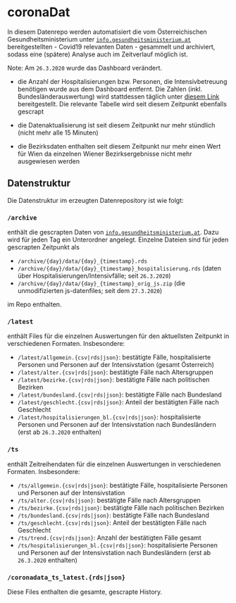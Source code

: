 # coronaDat

In diesem Datenrepo werden automatisiert die vom Österreichischen Gesundheitsministerium unter  [`info.gesundheitsministerium.at`](https://info.gesundheitsministerium.at) bereitgestellten - Covid19 relevanten Daten - gesammelt und archiviert, sodass eine (spätere) Analyse auch im Zeitverlauf möglich ist.

Note: Am `26.3.2020` wurde das Dashboard verändert. 

- die Anzahl der Hospitalisierungen bzw. Personen, die Intensivbetreuung benötigen  wurde aus dem Dashboard entfernt. Die Zahlen (inkl. Bundesländerauswertung) wird stattdessen täglich unter [diesem Link](https://www.sozialministerium.at/Informationen-zum-Coronavirus/Dashboard/Zahlen-zur-Hospitalisierung) bereitgestellt. Die relevante Tabelle wird seit diesem Zeitpunkt ebenfalls gescrapt

- die Datenaktualisierung ist seit diesem Zeitpunkt nur mehr stündlich (nicht mehr alle 15 Minuten)
- die Bezirksdaten enthalten seit diesem Zeitpunkt nur mehr einen Wert für Wien da einzelnen Wiener Bezirksergebnisse nicht mehr ausgewiesen werden

## Datenstruktur
Die Datenstruktur im erzeugten Datenrepository ist wie folgt:

### `/archive`
enthält die gescrapten Daten von [`info.gesundheitsministerium.at`](https://info.gesundheitsministerium.at). Dazu wird für jeden Tag ein Unterordner angelegt. Einzelne Dateien sind für jeden gescrapten Zeitpunkt als 

- `/archive/{day}/data/{day}_{timestamp}.rds` 
- `/archive/{day}/data/{day}_{timestamp}_hospitalisierung.rds` (daten über Hospitalisierungen/Intensivfälle; seit `26.3.2020`)
- `/archive/{day}/data/{day}_{timestamp}_orig_js.zip` (die unmodifizierten js-datenfiles; seit dem `27.3.2020`)

im Repo enthalten.


### `/latest`
enthält Files für die einzelnen Auswertungen für den aktuellsten Zeitpunkt in verschiedenen Formaten. Insbesondere:

- `/latest/allgemein.{csv|rds|json}`: bestätigte Fälle, hospitalisierte Personen und Personen auf der Intensivstation (gesamt Österreich)
- `/latest/alter.{csv|rds|json}`: bestätigte Fälle nach Altersgruppen
- `/latest/bezirke.{csv|rds|json}`: bestätigte Fälle nach politischen Bezirken
- `/latest/bundesland.{csv|rds|json}`: bestätigte Fälle nach Bundesland
- `/latest/geschlecht.{csv|rds|json}`: Anteil der bestätigten Fälle nach Geschlecht
- `/latest/hospitalisierungen_bl.{csv|rds|json}`: hospitalisierte Personen und Personen auf der Intensivstation nach Bundesländern  (erst ab `26.3.2020` enthalten)

### `/ts`
enthält Zeitreihendaten für die einzelnen Auswertungen in verschiedenen Formaten. Insbesondere:

- `/ts/allgemein.{csv|rds|json}`: bestätigte Fälle, hospitalisierte Personen und Personen auf der Intensivstation
- `/ts/alter.{csv|rds|json}`: bestätigte Fälle nach Altersgruppen
- `/ts/bezirke.{csv|rds|json}`: bestätigte Fälle nach politischen Bezirken
- `/ts/bundesland.{csv|rds|json}`: bestätigte Fälle nach Bundesland
- `/ts/geschlecht.{csv|rds|json}`: Anteil der bestätigten Fälle nach Geschlecht
- `/ts/trend.{csv|rds|json}`: Anzahl der bestätigten Fälle gesamt
- `/ts/hospitalisierungen_bl.{csv|rds|json}`: hospitalisierte Personen und Personen auf der Intensivstation nach Bundesländern  (erst ab `26.3.2020` enthalten)
 
### `/coronadata_ts_latest.{rds|json}`
Diese Files enthalten die gesamte, gescrapte History.
